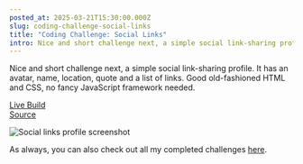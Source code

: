 ```yaml
---
posted_at: 2025-03-21T15:30:00.000Z
slug: coding-challenge-social-links
title: "Coding Challenge: Social Links"
intro: Nice and short challenge next, a simple social link-sharing profile. It has an avatar, name, location, quote and a list of links. Good old-fashioned HTML and CSS, no fancy JavaScript framework needed.
---
```


Nice and short challenge next, a simple social link-sharing profile. It has an avatar, name, location, quote and a list of links. Good old-fashioned HTML and CSS, no fancy JavaScript framework needed.

[Live Build](https://ls-challenges-social-links.netlify.app)<br>
[Source](https://github.com/liamsnowdon/challenges/tree/master/packages/social-links)

![Social links profile screenshot](/images/posts/social-links.jpeg)

As always, you can also check out all my completed challenges [here](https://challenges.liamsnowdon.uk).

